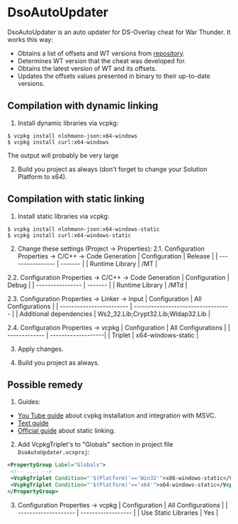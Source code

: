 # DsoAutoUpdater 
DsoAutoUpdater is an auto updater for DS-Overlay cheat for War Thunder. It works this way:
* Obtains a list of offsets and WT versions from [repository](https://github.com/Hxnter999/ThunderDumps).
* Determines WT version that the cheat was developed for.
* Obtains the latest version of WT and its offsets.
* Updates the offsets values presented in binary to their up-to-date versions.


## Compilation with dynamic linking
1. Install dynamic libraries via vcpkg:
```shell
$ vcpkg install nlohmann-json:x64-windows
$ vcpkg install curl:x64-windows
```
The output will probably be very large

2. Build you project as always (don't forget to change your Solution Platform to x64).


## Compilation with static linking
1. Install static libraries via vcpkg:
```shell
$ vcpkg install nlohmann-json:x64-windows-static
$ vcpkg install curl:x64-windows-static
```

2. Change these settings (Project -> Properties):
2.1. Configuration Properties -> C/C++ -> Code Generation
| Configuration    | Release |
| ---------------- | ------- |
| Runtime Library  | /MT     |

2.2. Configuration Properties -> C/C++ -> Code Generation
| Configuration    | Debug   |
| ---------------- | ------- |
| Runtime Library  | /MTd    |

2.3. Configuration Properties -> Linker -> Input
| Configuration    	   | All Configurations   		              |
| ------------------------ | ---------------------------------- |
| Additional dependencies  | Ws2_32.Lib;Crypt32.Lib;Wldap32.Lib |			

2.4. Configuration Properties -> vcpkg
| Configuration | All Configurations |
| ------------- | -------------------|
| Triplet       | x64-windows-static |	

3. Apply changes.

4. Build you project as always.


## Possible remedy
1. Guides:
* [You Tube guide](https://www.youtube.com/watch?v=9TNPhanYbrA) about cvpkg installation and integration with MSVC.
* [Text guide](https://levelup.gitconnected.com/how-to-statically-link-c-libraries-with-vcpkg-visual-studio-2019-435c2d4ace03)
* [Official guide](https://devblogs.microsoft.com/cppblog/vcpkg-updates-static-linking-is-now-available/) about static linking.

2. Add VcpkgTriplet's to "Globals" section in project file `DsoAutoUpdater.vcxproj`:
```xml
<PropertyGroup Label="Globals">
 <!-- .... -->
 <VcpkgTriplet Condition="'$(Platform)'=='Win32'">x86-windows-static</VcpkgTriplet>
 <VcpkgTriplet Condition="'$(Platform)'=='x64'">x64-windows-static</VcpkgTriplet>
</PropertyGroup>
```

3. Configuration Properties -> vcpkg
| Configuration        | All Configurations |
| -------------------- | ------------------ |
| Use Static Libraries | Yes 		            |
